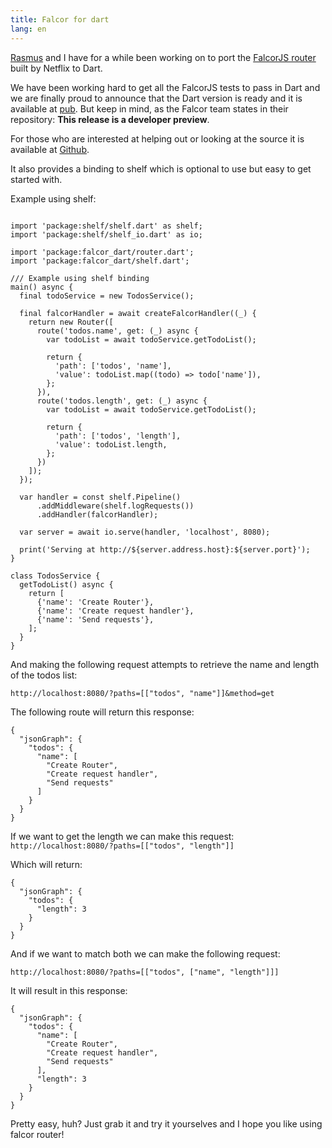 ```yaml
---
title: Falcor for dart
lang: en
---
```


[Rasmus](https://rasmus.eneman.eu) and I have for a while been working on to port the
[FalcorJS router](http://netflix.github.io/falcor) built by Netflix to Dart.

We have been working hard to get all the FalcorJS tests to pass in Dart and we are finally
proud to announce that the Dart version is ready and it is available at
[pub](https://pub.dartlang.org/packages/falcor_dart). But keep in mind, as the Falcor team states
in their repository: **This release is a developer preview**.

For those who are interested at helping out or looking at the source it is available at [Github](https://github.com/Pajn/falcor_dart).

It also provides a binding to shelf which is optional to use but easy to get started with.

Example using shelf:
```

import 'package:shelf/shelf.dart' as shelf;
import 'package:shelf/shelf_io.dart' as io;

import 'package:falcor_dart/router.dart';
import 'package:falcor_dart/shelf.dart';

/// Example using shelf binding
main() async {
  final todoService = new TodosService();

  final falcorHandler = await createFalcorHandler((_) {
    return new Router([
      route('todos.name', get: (_) async {
        var todoList = await todoService.getTodoList();

        return {
          'path': ['todos', 'name'],
          'value': todoList.map((todo) => todo['name']),
        };
      }),
      route('todos.length', get: (_) async {
        var todoList = await todoService.getTodoList();

        return {
          'path': ['todos', 'length'],
          'value': todoList.length,
        };
      })
    ]);
  });

  var handler = const shelf.Pipeline()
      .addMiddleware(shelf.logRequests())
      .addHandler(falcorHandler);

  var server = await io.serve(handler, 'localhost', 8080);

  print('Serving at http://${server.address.host}:${server.port}');
}

class TodosService {
  getTodoList() async {
    return [
      {'name': 'Create Router'},
      {'name': 'Create request handler'},
      {'name': 'Send requests'},
    ];
  }
}
```

And making the following request attempts to retrieve the name and length of the todos list:

`http://localhost:8080/?paths=[["todos", "name"]]&method=get`

The following route will return this response:
```
{
  "jsonGraph": {
    "todos": {
      "name": [
        "Create Router",
        "Create request handler",
        "Send requests"
      ]
    }
  }
}
```

If we want to get the length we can make this request:
`http://localhost:8080/?paths=[["todos", "length"]]`

Which will return:
```
{
  "jsonGraph": {
    "todos": {
      "length": 3
    }
  }
}
```

And if we want to match both we can make the following request:

`http://localhost:8080/?paths=[["todos", ["name", "length"]]]`

It will result in this response:
```
{
  "jsonGraph": {
    "todos": {
      "name": [
        "Create Router",
        "Create request handler",
        "Send requests"
      ],
      "length": 3
    }
  }
}
```

Pretty easy, huh? Just grab it and try it yourselves and I hope you like using falcor router!
